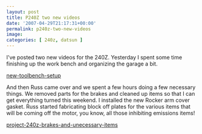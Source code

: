 ```yaml
---
layout: post
title: P240Z two new videos
date: '2007-04-29T21:17:31+00:00'
permalink: p240z-two-new-videos
image: 
categories: [ 240z, datsun ]
---
```

I've posted two new videos for the 240Z. Yesterday I spent some time finishing up the work bench and organizing the garage a bit.

[new-toolbench-setup](new-toolbench-setup)

And then Russ came over and we spent a few hours doing a few necessary things. We removed parts for the brakes and cleaned up items so that I can get everything turned this weekend. I installed the new Rocker arm cover gasket. Russ started fabricating block off plates for the various items that will be coming off the motor, you know, all those inhibiting emissions items!

[project-240z-brakes-and-unecessary-items](/project-240z-brakes-and-unecessary-items)


 






